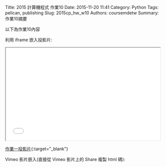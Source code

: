 Title: 2015 計算機程式 作業10
Date: 2015-11-20 11:41
Category: Python
Tags: pelican, publishing
Slug: 2015cp_hw_w10
Authors: coursemdetw
Summary: 作業10摘要

以下為作業10內容

利用 iframe 嵌入投影片:

<iframe src="404213121_cp_w10_p.html" width="500" height="300"></iframe>

[作業一投影片](40423121_cp_w8_p.html){:target="_blank"}

Vimeo 影片嵌入(直接從 Vimeo 影片上的 Share 複製 html 碼):

